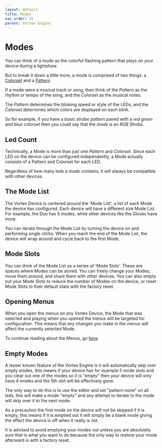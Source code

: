 ```yaml
---
layout: default
title: Modes
nav_order: 15
parent: Vortex Engine
---
```


# Modes
You can think of a mode as the colorful flashing pattern that plays on your device during a lightshow.

But to break it down a little more, a mode is comprised of two things: a [Colorset](colorsets.html) and a [Pattern](patterns.html)

If a mode were a musical track or song, then think of the _Pattern_ as the rhythm or tempo of the song, and the _Colorset_ as the musical notes.

The _Pattern_ determines the blinking speed or style of the LEDs, and the _Colorset_ determines which colors are displayed on each blink. 

So for example, if you have a _basic strobe pattern_ paired with a _red green and blue colorset_ then you could say that the _mode_ is an _RGB Strobe_.

## Led Count
Technically, a Mode is more than just one _Pattern_ and _Colorset_. Since each LED on the device can be configured independently, a Mode actually consists of a Pattern and Colorset for each LED.

Regardless of how many leds a _mode_ contains, it will always be compatible with other devices.

## The Mode List

The Vortex Device is centered around the 'Mode List', a list of each Mode the device has configured. Each device will have a different size Mode List. For example, the Duo has 5 modes, while other devices like the Gloves have more.

You can iterate through the Mode List by turning the device on and performing single clicks. When you reach the end of the Mode List, the device will wrap around and cycle back to the first Mode.

## Mode Slots

You can think of the Mode List as a series of 'Mode Slots'. These are spaces where Modes can be stored. You can freely change your Modes, move them around, and share them with other devices. You can also empty out your Mode Slots to reduce the number of Modes on the device, or reset Mode Slots to their default state with the factory reset.

## Opening Menus

When you open the menus on any Vortex Device, the Mode that was selected and playing when you opened the menus will be targeted for configuration. This means that any changes you make in the menus will affect the currently selected Mode.

To continue reading about the Menus, go [here](menus.html).

## Empty Modes

A lesser known feature of the Vortex Engine is it will automatically skip over empty modes, this means if your device has for example 5 mode slots and you clear out one of the modes so it is "empty" then your device will only have 4 modes and the 5th slot will be effectively gone.

The only way to do this is to use the editor and set "pattern none" on all leds, this will make a mode "empty" and any attempt to iterate to the mode will skip over it to the next mode.

As a precaution the first mode on the device will not be skipped if it is empty, this means if it is emptied out it will simply be a blank mode giving the effect the device is off when it really is not.

It is advised to avoid emptying your modes out unless you are absolutely sure that is what you want to do because the only way to restore your mode afterward is with a factory reset.

